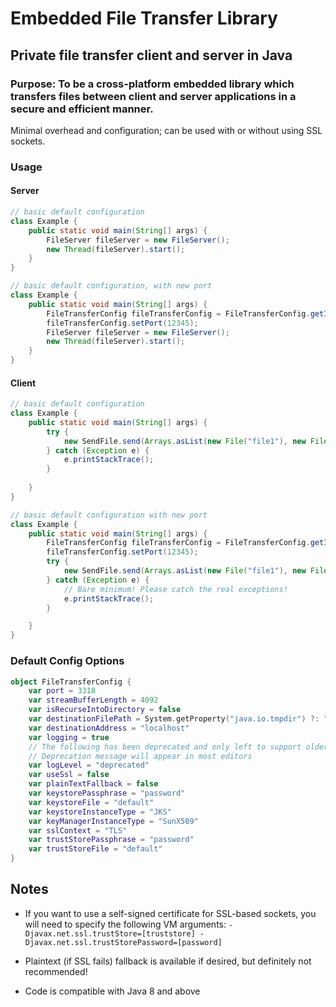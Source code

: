 # Embedded File Transfer Library
## Private file transfer client and server in Java
### Purpose: To be a cross-platform embedded library which transfers files between client and server applications in a secure and efficient manner.
Minimal overhead and configuration; can be used with or without using SSL sockets.
### Usage

#### Server
```java
// basic default configuration
class Example {
    public static void main(String[] args) {
        FileServer fileServer = new FileServer();
        new Thread(fileServer).start();
    }
}

// basic default configuration, with new port
class Example {
    public static void main(String[] args) {
        FileTransferConfig fileTransferConfig = FileTransferConfig.getInstance();
        fileTransferConfig.setPort(12345);
        FileServer fileServer = new FileServer();
        new Thread(fileServer).start();
    }
}

```

#### Client
```java
// basic default configuration
class Example {
    public static void main(String[] args) {
        try {
            new SendFile.send(Arrays.asList(new File("file1"), new File("file2")));
        } catch (Exception e) {
            e.printStackTrace();
        }
        
    }
}

// basic default configuration with new port
class Example {
    public static void main(String[] args) {
        FileTransferConfig fileTransferConfig = FileTransferConfig.getInstance();
        fileTransferConfig.setPort(12345);
        try {
            new SendFile.send(Arrays.asList(new File("file1"), new File("file2")));
        } catch (Exception e) {
            // Bare minimum! Please catch the real exceptions!
            e.printStackTrace();
        }

    }
}
```

### Default Config Options
```kotlin
object FileTransferConfig {
    var port = 3318
    var streamBufferLength = 4092
    var isRecurseIntoDirectory = false
    var destinationFilePath = System.getProperty("java.io.tmpdir") ?: "."
    var destinationAddress = "localhost"
    var logging = true
    // The following has been deprecated and only left to support older code
    // Deprecation message will appear in most editors
    var logLevel = "deprecated"
    var useSsl = false
    var plainTextFallback = false
    var keystorePassphrase = "password"
    var keystoreFile = "default"
    var keystoreInstanceType = "JKS"
    var keyManagerInstanceType = "SunX509"
    var sslContext = "TLS"
    var trustStorePassphrase = "password"
    var trustStoreFile = "default"
}
```

## Notes
* If you want to use a self-signed certificate for SSL-based sockets, you will need to specify the following VM arguments:
`-Djavax.net.ssl.trustStore=[truststore] -Djavax.net.ssl.trustStorePassword=[password]`
  
* Plaintext (if SSL fails) fallback is available if desired, but definitely not recommended!

* Code is compatible with Java 8 and above